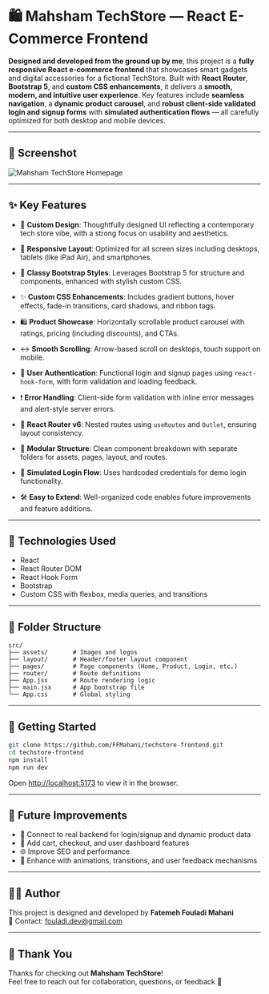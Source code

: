 
# 🛍️ Mahsham TechStore — React E-Commerce Frontend

**Designed and developed from the ground up by me**, this project is a **fully responsive React e-commerce frontend** that showcases smart gadgets and digital accessories for a fictional TechStore. Built with **React Router**, **Bootstrap 5**, and **custom CSS enhancements**, it delivers a **smooth, modern, and intuitive user experience**. Key features include **seamless navigation**, a **dynamic product carousel**, and **robust client-side validated login and signup forms** with **simulated authentication flows** — all carefully optimized for both desktop and mobile devices.

---

## 📸 Screenshot

![Mahsham TechStore Homepage](src/assets/screenshot.png)

---

## ✨ Key Features

- 🎨 **Custom Design**: Thoughtfully designed UI reflecting a contemporary tech store vibe, with a strong focus on usability and aesthetics.

- 📱 **Responsive Layout**: Optimized for all screen sizes including desktops, tablets (like iPad Air), and smartphones.

- 💠 **Classy Bootstrap Styles**: Leverages Bootstrap 5 for structure and components, enhanced with stylish custom CSS.

- ✨ **Custom CSS Enhancements**: Includes gradient buttons, hover effects, fade-in transitions, card shadows, and ribbon tags.

- 🛍️ **Product Showcase**: Horizontally scrollable product carousel with ratings, pricing (including discounts), and CTAs.

- ↔️ **Smooth Scrolling**: Arrow-based scroll on desktops, touch support on mobile.

- 🔐 **User Authentication**: Functional login and signup pages using `react-hook-form`, with form validation and loading feedback.

- ❗ **Error Handling**: Client-side form validation with inline error messages and alert-style server errors.

- 🧭 **React Router v6**: Nested routes using `useRoutes` and `Outlet`, ensuring layout consistency.

- 🧩 **Modular Structure**: Clean component breakdown with separate folders for assets, pages, layout, and routes.

- 💬 **Simulated Login Flow**: Uses hardcoded credentials for demo login functionality.

- 🛠️ **Easy to Extend**: Well-organized code enables future improvements and feature additions.

---

## 🧰 Technologies Used

- React 
- React Router DOM 
- React Hook Form
- Bootstrap 
- Custom CSS with flexbox, media queries, and transitions

---

## 📁 Folder Structure

```
src/
├── assets/       # Images and logos
├── layout/       # Header/footer layout component
├── pages/        # Page components (Home, Product, Login, etc.)
├── router/       # Route definitions
├── App.jsx       # Route rendering logic
├── main.jsx      # App bootstrap file
└── App.css       # Global styling
```

---

## 🚀 Getting Started

```bash
git clone https://github.com/FFMahani/techstore-frontend.git
cd techstore-frontend
npm install
npm run dev

```

Open [http://localhost:5173](http://localhost:5173) to view it in the browser.

---

## 🔮 Future Improvements

- 🔗 Connect to real backend for login/signup and dynamic product data
- 🛒 Add cart, checkout, and user dashboard features
- 🌐 Improve SEO and performance
- 🧊 Enhance with animations, transitions, and user feedback mechanisms

---

## 👩‍💻 Author

This project is designed and developed by **Fatemeh Fouladi Mahani**  
📧 Contact: [fouladi.dev@gmail.com](mailto:fouladi.dev@gmail.com)

---

## 🙏 Thank You

Thanks for checking out **Mahsham TechStore**!  
Feel free to reach out for collaboration, questions, or feedback 💬
